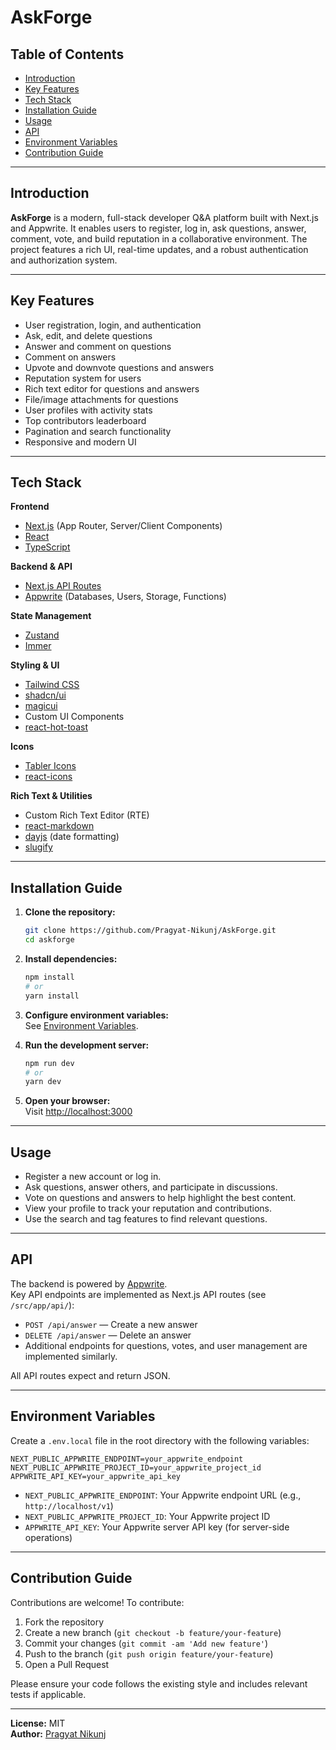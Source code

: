 # AskForge

## Table of Contents

- [Introduction](#introduction)
- [Key Features](#key-features)
- [Tech Stack](#tech-stack)
- [Installation Guide](#installation-guide)
- [Usage](#usage)
- [API](#api)
- [Environment Variables](#environment-variables)
- [Contribution Guide](#contribution-guide)

---

## Introduction

**AskForge** is a modern, full-stack developer Q&A platform built with Next.js and Appwrite. It enables users to register, log in, ask questions, answer, comment, vote, and build reputation in a collaborative environment. The project features a rich UI, real-time updates, and a robust authentication and authorization system.

---

## Key Features

- User registration, login, and authentication
- Ask, edit, and delete questions
- Answer and comment on questions
- Comment on answers 
- Upvote and downvote questions and answers
- Reputation system for users
- Rich text editor for questions and answers
- File/image attachments for questions
- User profiles with activity stats
- Top contributors leaderboard
- Pagination and search functionality
- Responsive and modern UI

---

## Tech Stack

**Frontend**
- [Next.js](https://nextjs.org/) (App Router, Server/Client Components)
- [React](https://react.dev/)
- [TypeScript](https://www.typescriptlang.org/)

**Backend & API**
- [Next.js API Routes](https://nextjs.org/docs/app/building-your-application/routing/router-handlers)
- [Appwrite](https://appwrite.io/) (Databases, Users, Storage, Functions)

**State Management**
- [Zustand](https://zustand-demo.pmnd.rs/)
- [Immer](https://immerjs.github.io/immer/)

**Styling & UI**
- [Tailwind CSS](https://tailwindcss.com/)
- [shadcn/ui](https://ui.shadcn.com/)
- [magicui](https://magicui.design/)
- Custom UI Components
- [react-hot-toast](https://react-hot-toast.com/)

**Icons**
- [Tabler Icons](https://tabler.io/icons)
- [react-icons](https://react-icons.github.io/react-icons/)

**Rich Text & Utilities**
- Custom Rich Text Editor (RTE)
- [react-markdown](https://github.com/remarkjs/react-markdown)
- [dayjs](https://day.js.org/) (date formatting)
- [slugify](https://www.npmjs.com/package/slugify)

---

## Installation Guide

1. **Clone the repository:**
   ```bash
   git clone https://github.com/Pragyat-Nikunj/AskForge.git
   cd askforge
   ```

2. **Install dependencies:**
   ```bash
   npm install
   # or
   yarn install
   ```

3. **Configure environment variables:**  
   See [Environment Variables](#environment-variables).

4. **Run the development server:**
   ```bash
   npm run dev
   # or
   yarn dev
   ```

5. **Open your browser:**  
   Visit [http://localhost:3000](http://localhost:3000)

---

## Usage

- Register a new account or log in.
- Ask questions, answer others, and participate in discussions.
- Vote on questions and answers to help highlight the best content.
- View your profile to track your reputation and contributions.
- Use the search and tag features to find relevant questions.

---

## API

The backend is powered by [Appwrite](https://appwrite.io/).  
Key API endpoints are implemented as Next.js API routes (see `/src/app/api/`):

- `POST /api/answer` — Create a new answer
- `DELETE /api/answer` — Delete an answer
- Additional endpoints for questions, votes, and user management are implemented similarly.

All API routes expect and return JSON.

---

## Environment Variables

Create a `.env.local` file in the root directory with the following variables:

```env
NEXT_PUBLIC_APPWRITE_ENDPOINT=your_appwrite_endpoint
NEXT_PUBLIC_APPWRITE_PROJECT_ID=your_appwrite_project_id
APPWRITE_API_KEY=your_appwrite_api_key
```

- `NEXT_PUBLIC_APPWRITE_ENDPOINT`: Your Appwrite endpoint URL (e.g., `http://localhost/v1`)
- `NEXT_PUBLIC_APPWRITE_PROJECT_ID`: Your Appwrite project ID
- `APPWRITE_API_KEY`: Your Appwrite server API key (for server-side operations)

---

## Contribution Guide

Contributions are welcome! To contribute:

1. Fork the repository
2. Create a new branch (`git checkout -b feature/your-feature`)
3. Commit your changes (`git commit -am 'Add new feature'`)
4. Push to the branch (`git push origin feature/your-feature`)
5. Open a Pull Request

Please ensure your code follows the existing style and includes relevant tests if applicable.

---

**License:** MIT  
**Author:** [Pragyat Nikunj](https://github.com/Pragyat-Nikunj)
